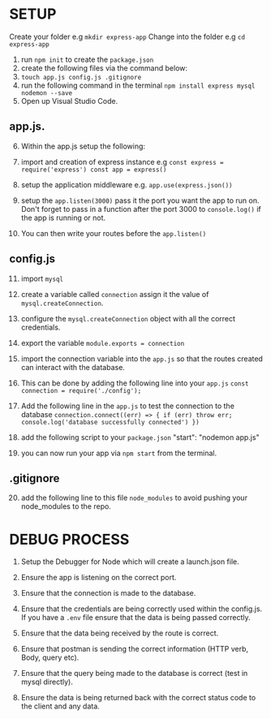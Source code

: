 # SETUP

Create your folder e.g `mkdir express-app`
Change into the folder e.g `cd express-app`

1. run `npm init` to create the `package.json`
2. create the following files via the command below:
3. `touch app.js config.js .gitignore`
4. run the following command in the terminal `npm install express mysql nodemon --save`
5. Open up Visual Studio Code.

## app.js.

6. Within the app.js setup the following:

7. import and creation of express instance e.g 
`const express = require('express') const app = express()`

8. setup the application middleware e.g. `app.use(express.json())`

9. setup the `app.listen(3000)` pass it the port you want the app to run on.
Don't forget to pass in a function after the port 3000 to `console.log()` if the app
is running or not.

10. You can then write your routes before the `app.listen()`

## config.js

11. import `mysql`

12. create a variable called `connection` assign it the value of `mysql.createConnection`.

13. configure the `mysql.createConnection` object with all the correct credentials.

14. export the variable `module.exports = connection`

15. import the connection variable into the `app.js` so that the routes created can interact with the database.

16. This can be done by adding the following line into your `app.js`
`const connection = require('./config');`

17. Add the following line in the `app.js` to test the connection to the database
`connection.connect((err) => {
    if (err) throw err;
    console.log('database successfully connected')
})`

18. add the following script to your `package.json`
"start": "nodemon app.js"
19. you can now run your app via `npm start` from the terminal.

## .gitignore
20. add the following line to this file `node_modules` to avoid pushing your node_modules to the repo.


# DEBUG PROCESS

1. Setup the Debugger for Node which will create a launch.json file.

2. Ensure the app is listening on the correct port.

3. Ensure that the connection is made to the database.

4. Ensure that the credentials are being correctly used within the config.js.
If you have a `.env` file ensure that the data is being passed correctly.

5. Ensure that the data being received by the route is correct.

6. Ensure that postman is sending the correct information (HTTP verb, Body, query etc).

7. Ensure that the query being made to the database is correct (test in mysql directly).

8. Ensure the data is being returned back with the correct status code to the client and any data.
